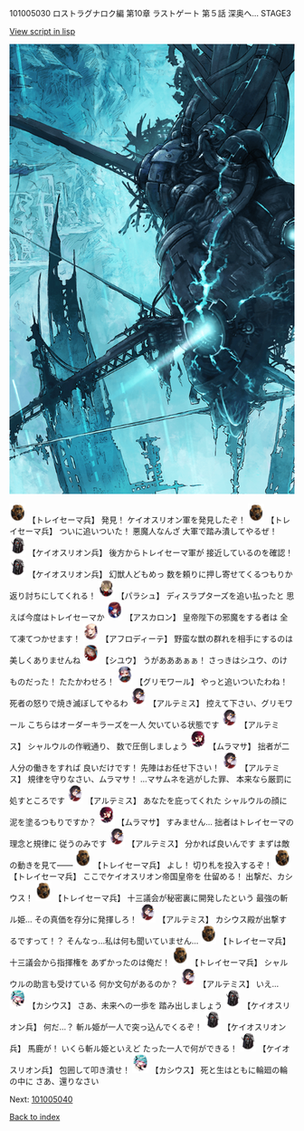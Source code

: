 101005030 ロストラグナロク編 第10章 ラストゲート 第５話 深奥へ… STAGE3

[View script in lisp](../scripts/101005030.txt)

![underground_world_3.png](../images/backgrounds/underground_world_3.png)

<img src="../images/units/3830007.png" alt="3830007.png" height="34"/>
【トレイセーマ兵】
発見！
ケイオスリオン軍を発見したぞ！

<img src="../images/units/3830007.png" alt="3830007.png" height="34"/>
【トレイセーマ兵】
ついに追いついた！
悪魔人なんざ
大軍で踏み潰してやるぜ！

<img src="../images/units/3820001.png" alt="3820001.png" height="34"/>
【ケイオスリオン兵】
後方からトレイセーマ軍が
接近しているのを確認！

<img src="../images/units/3820001.png" alt="3820001.png" height="34"/>
【ケイオスリオン兵】
幻獣人どもめっ
数を頼りに押し寄せてくるつもりか
返り討ちにしてくれる！

<img src="../images/units/3200411.png" alt="3200411.png" height="34"/>
【パラシュ】
ディスラプターズを追い払ったと
思えば今度はトレイセーマか

<img src="../images/units/3102311.png" alt="3102311.png" height="34"/>
【アスカロン】
皇帝陛下の邪魔をする者は
全て凍てつかせます！

<img src="../images/units/3401311.png" alt="3401311.png" height="34"/>
【アフロディーテ】
野蛮な獣の群れを相手にするのは
美しくありませんね

<img src="../images/units/3201911.png" alt="3201911.png" height="34"/>
【シユウ】
うがあああぁぁ！
さっきはシユウ、のけものだった！
たたかわせろ！

<img src="../images/units/3501711.png" alt="3501711.png" height="34"/>
【グリモワール】
やっと追いついたわね！
死者の怒りで焼き滅ぼしてやるわ

<img src="../images/units/3400111.png" alt="3400111.png" height="34"/>
【アルテミス】
控えて下さい、グリモワール
こちらはオーダーキラーズを一人
欠いている状態です

<img src="../images/units/3400111.png" alt="3400111.png" height="34"/>
【アルテミス】
シャルウルの作戦通り、
数で圧倒しましょう

<img src="../images/units/3102511.png" alt="3102511.png" height="34"/>
【ムラマサ】
拙者が二人分の働きをすれば
良いだけです！
先陣はお任せ下さい！

<img src="../images/units/3400111.png" alt="3400111.png" height="34"/>
【アルテミス】
規律を守りなさい、ムラマサ！
…マサムネを逃がした罪、
本来なら厳罰に処すところです

<img src="../images/units/3400111.png" alt="3400111.png" height="34"/>
【アルテミス】
あなたを庇ってくれた
シャルウルの顔に
泥を塗るつもりですか？

<img src="../images/units/3102511.png" alt="3102511.png" height="34"/>
【ムラマサ】
すみません…
拙者はトレイセーマの理念と規律に
従うのみです

<img src="../images/units/3400111.png" alt="3400111.png" height="34"/>
【アルテミス】
分かれば良いんです
まずは敵の動きを見て――

<img src="../images/units/3830007.png" alt="3830007.png" height="34"/>
【トレイセーマ兵】
よし！
切り札を投入するぞ！

<img src="../images/units/3830007.png" alt="3830007.png" height="34"/>
【トレイセーマ兵】
ここでケイオスリオン帝国皇帝を
仕留める！
出撃だ、カシウス！

<img src="../images/units/3830007.png" alt="3830007.png" height="34"/>
【トレイセーマ兵】
十三議会が秘密裏に開発したという
最強の斬ル姫…
その真価を存分に発揮しろ！

<img src="../images/units/3400111.png" alt="3400111.png" height="34"/>
【アルテミス】
カシウス殿が出撃するですって！？
そんなっ…私は何も聞いていません…

<img src="../images/units/3830007.png" alt="3830007.png" height="34"/>
【トレイセーマ兵】
十三議会から指揮権を
あずかったのは俺だ！

<img src="../images/units/3830007.png" alt="3830007.png" height="34"/>
【トレイセーマ兵】
シャルウルの助言も受けている
何か文句があるのか？

<img src="../images/units/3400111.png" alt="3400111.png" height="34"/>
【アルテミス】
いえ…

<img src="../images/units/3303111.png" alt="3303111.png" height="34"/>
【カシウス】
さあ、未来への一歩を
踏み出しましょう

<img src="../images/units/3820001.png" alt="3820001.png" height="34"/>
【ケイオスリオン兵】
何だ…？
斬ル姫が一人で突っ込んでくるぞ！

<img src="../images/units/3820001.png" alt="3820001.png" height="34"/>
【ケイオスリオン兵】
馬鹿が！
いくら斬ル姫といえど
たった一人で何ができる！

<img src="../images/units/3820001.png" alt="3820001.png" height="34"/>
【ケイオスリオン兵】
包囲して叩き潰せ！

<img src="../images/units/3303111.png" alt="3303111.png" height="34"/>
【カシウス】
死と生はともに輪廻の輪の中に
さあ、還りなさい

Next: [101005040](101005040.md)

[Back to index](index.md)
